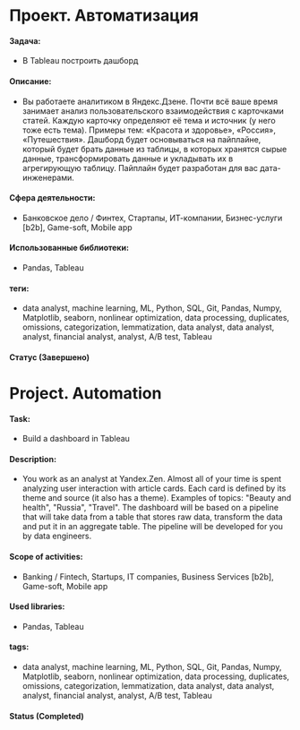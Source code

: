 
# Проект. Автоматизация

#### Задача: 
- В Tableau построить дашборд

#### Описание:
- Вы работаете аналитиком в Яндекс.Дзене. Почти всё ваше время занимает анализ пользовательского взаимодействия с карточками статей.
Каждую карточку определяют её тема и источник (у него тоже есть тема). Примеры тем: «Красота и здоровье», «Россия», «Путешествия».
Дашборд будет основываться на пайплайне, который будет брать данные из таблицы, в которых хранятся сырые данные, трансформировать данные и укладывать их в агрегирующую таблицу. Пайплайн будет разработан для вас дата-инженерами.

#### Сфера деятельности:
- Банковское дело / Финтех, Стартапы, ИТ-компании, Бизнес-услуги [b2b], Game-soft, Mobile app

#### Использованные библиотеки:
- Pandas, Tableau

#### теги:
- data analyst, machine learning, ML, Python, SQL, Git, Pandas, Numpy, Matplotlib, seaborn, nonlinear optimization, data processing, duplicates, omissions, categorization, lemmatization, data analyst, data analyst, analyst, financial analyst, analyst, A/B test, Tableau

#### Статус (Завершено)





# Project. Automation


#### Task: 
- Build a dashboard in Tableau

#### Description:
-  You work as an analyst at Yandex.Zen. Almost all of your time is spent analyzing user interaction with article cards.
Each card is defined by its theme and source (it also has a theme). Examples of topics: "Beauty and health", "Russia", "Travel".
The dashboard will be based on a pipeline that will take data from a table that stores raw data, transform the data and put it in an aggregate table. The pipeline will be developed for you by data engineers.

#### Scope of activities: 
- Banking / Fintech, Startups, IT companies, Business Services [b2b], Game-soft, Mobile app 

#### Used libraries:
- Pandas, Tableau

#### tags:
- data analyst, machine learning, ML, Python, SQL, Git, Pandas, Numpy, Matplotlib, seaborn, nonlinear optimization, data processing, duplicates, omissions, categorization, lemmatization, data analyst, data analyst, analyst, financial analyst, analyst, A/B test, Tableau

#### Status (Completed)
